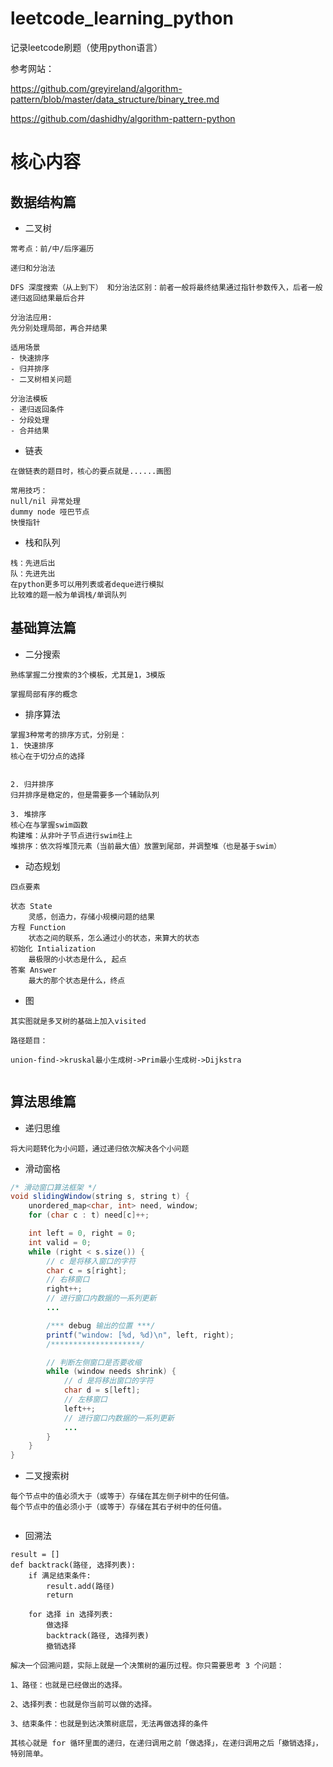 # leetcode_learning_python

记录leetcode刷题（使用python语言）


参考网站：

https://github.com/greyireland/algorithm-pattern/blob/master/data_structure/binary_tree.md

https://github.com/dashidhy/algorithm-pattern-python


# 核心内容

## 数据结构篇
- 二叉树
```text
常考点：前/中/后序遍历

递归和分治法

DFS 深度搜索（从上到下） 和分治法区别：前者一般将最终结果通过指针参数传入，后者一般递归返回结果最后合并

分治法应用:  
先分别处理局部，再合并结果

适用场景
- 快速排序
- 归并排序 
- 二叉树相关问题

分治法模板
- 递归返回条件
- 分段处理
- 合并结果

```


- 链表
```
在做链表的题目时，核心的要点就是......画图

常用技巧：
null/nil 异常处理
dummy node 哑巴节点
快慢指针
```


- 栈和队列

```text
栈：先进后出
队：先进先出
在python更多可以用列表或者deque进行模拟
比较难的题一般为单调栈/单调队列

```


## 基础算法篇
- 二分搜索
```text
熟练掌握二分搜索的3个模板，尤其是1，3模版

掌握局部有序的概念
```  


- 排序算法
```text
掌握3种常考的排序方式，分别是：
1. 快速排序
核心在于切分点的选择


2. 归并排序
归并排序是稳定的，但是需要多一个辅助队列

3. 堆排序
核心在与掌握swim函数
构建堆：从非叶子节点进行swim往上
堆排序：依次将堆顶元素（当前最大值）放置到尾部，并调整堆（也是基于swim）

```  


- 动态规划
```text
四点要素

状态 State
    灵感，创造力，存储小规模问题的结果
方程 Function
    状态之间的联系，怎么通过小的状态，来算大的状态
初始化 Intialization
    最极限的小状态是什么, 起点
答案 Answer
    最大的那个状态是什么，终点

```  


- 图
```text
其实图就是多叉树的基础上加入visited

路径题目：

union-find->kruskal最小生成树->Prim最小生成树->Dijkstra


```


## 算法思维篇
- 递归思维
```text
将大问题转化为小问题，通过递归依次解决各个小问题

```  

- 滑动窗格
```java
/* 滑动窗口算法框架 */
void slidingWindow(string s, string t) {
    unordered_map<char, int> need, window;
    for (char c : t) need[c]++;

    int left = 0, right = 0;
    int valid = 0;
    while (right < s.size()) {
        // c 是将移入窗口的字符
        char c = s[right];
        // 右移窗口
        right++;
        // 进行窗口内数据的一系列更新
        ...

        /*** debug 输出的位置 ***/
        printf("window: [%d, %d)\n", left, right);
        /********************/

        // 判断左侧窗口是否要收缩
        while (window needs shrink) {
            // d 是将移出窗口的字符
            char d = s[left];
            // 左移窗口
            left++;
            // 进行窗口内数据的一系列更新
            ...
        }
    }
}

```
- 二叉搜索树
```text
每个节点中的值必须大于（或等于）存储在其左侧子树中的任何值。
每个节点中的值必须小于（或等于）存储在其右子树中的任何值。


```  

- 回溯法
```text
result = []
def backtrack(路径, 选择列表):
    if 满足结束条件:
        result.add(路径)
        return
    
    for 选择 in 选择列表:
        做选择
        backtrack(路径, 选择列表)
        撤销选择

```


```text
解决一个回溯问题，实际上就是一个决策树的遍历过程。你只需要思考 3 个问题：

1、路径：也就是已经做出的选择。

2、选择列表：也就是你当前可以做的选择。

3、结束条件：也就是到达决策树底层，无法再做选择的条件

其核心就是 for 循环里面的递归，在递归调用之前「做选择」，在递归调用之后「撤销选择」，特别简单。


```